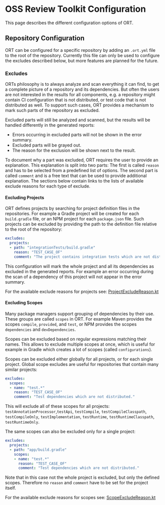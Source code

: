 # OSS Review Toolkit Configuration

This page describes the different configuration options of ORT.

## Repository Configuration

ORT can be configured for a specific repository by adding an `.ort.yml` file to the root of the repository. Currently
this file can only be used to configure the excludes described below, but more features are planned for the future.

### Excludes

ORTs philosophy is to always analyze and scan everything it can find, to get a complete picture of a repository and its
dependencies. But often the users are not interested in the results for all components, e.g. a repository might contain
CI configuration that is not distributed, or test code that is not distributed as well. To support such cases, ORT
provides a mechanism to mark such parts of the repository as excluded.

Excluded parts will still be analyzed and scanned, but the results will be handled differently in the generated reports:

* Errors occurring in excluded parts will not be shown in the error summary.
* Excluded parts will be grayed out.
* The reason for the exclusion will be shown next to the result.

To document why a part was excluded, ORT requires the user to provide an explanation. This explanation is split into two
parts: The first is called `reason` and has to be selected from a predefined list of options. The second part is called
`comment` and is a free text that can be used to provide additional explanation. The sections below contain links to the
lists of available exclude reasons for each type of exclude.

#### Excluding Projects

ORT defines projects by searching for project definition files in the repositories. For example a Gradle project will be
created for each `build.gradle` file, or an NPM project for each `package.json` file. Such projects can be excluded by
providing the path to the definition file relative to the root of the repository:

```yaml
excludes:
  projects:
  - path: "integrationTests/build.gradle"
    reason: "TEST_CASE_OF"
    comment: "The project contains integration tests which are not distributed."
```

This configuration will mark the whole project and all its dependencies as excluded in the generated reports. For
example an error occurring during the scan of a dependency of this project will not appear in the error summary.

For the available exclude reasons for projects see:
[ProjectExcludeReason.kt](../model/src/main/kotlin/config/ProjectExcludeReason.kt)

#### Excluding Scopes

Many package managers support grouping of dependencies by their use. These groups are called `scopes` in ORT. For
example Maven provides the scopes `compile`, `provided`, and `test`, or NPM provides the scopes `dependencies` and
`devDependencies`.

Scopes can be excluded based on regular expressions matching their names. This allows to exclude
multiple scopes at once, which is useful for example in Gradle which creates a lot of scopes (called `configurations`).

Scopes can be excluded either globally for all projects, or for each single project. Global scope excludes are useful
for repositories that contain many similar projects:

```yaml
excludes:
  scopes:
  - name: "test.*"
    reason: "TEST_CASE_OF"
    comment: "Test dependencies which are not distributed."
```

This will exclude all of these scopes for all projects: `testAnnotationProcessor`,`testApi`, `testCompile`,
`testCompileClasspath`, `testCompileOnly`, `testImplementation`, `testRuntime`, `testRuntimeClasspath`,
`testRuntimeOnly`.

The same scopes can also be excluded only for a single project:

```yaml
excludes:
  projects:
  - path: "app/build.gradle"
    scopes:
    - name: "test.*"
      reason: "TEST_CASE_OF"
      comment: "Test dependencies which are not distributed."
```

Note that in this case not the whole project is excluded, but only the defined scopes. Therefore no `reason` and
`comment` have to be set for the project itself.

For the available exclude reasons for scopes see:
[ScopeExcludeReason.kt](../model/src/main/kotlin/config/ScopeExcludeReason.kt)
